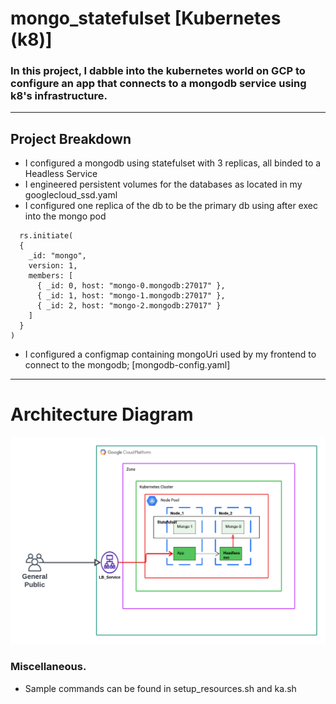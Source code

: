 # mongo_statefulset [Kubernetes (k8)]
### In this project, I dabble into the kubernetes world on GCP to configure an app that connects to a mongodb service using k8's infrastructure.
---
## Project Breakdown
- I configured a mongodb using statefulset with 3 replicas, all binded to a Headless Service
- I engineered persistent volumes for the databases as located in my googlecloud_ssd.yaml
- I configured one replica of the db to be the primary db using after exec into the mongo pod
```
  rs.initiate(
  {
    _id: "mongo",
    version: 1,
    members: [
      { _id: 0, host: "mongo-0.mongodb:27017" },
      { _id: 1, host: "mongo-1.mongodb:27017" },
      { _id: 2, host: "mongo-2.mongodb:27017" }
    ]
  }
)
```
- I configured a configmap containing mongoUri used by my frontend to connect to the mongodb; [mongodb-config.yaml]
---
# Architecture Diagram
![alt text](https://github.com/belisky/mongo_statefulset/blob/main/Kubernetes_mongo.png?raw=true)

### Miscellaneous.
- Sample commands can be found in setup_resources.sh and ka.sh
